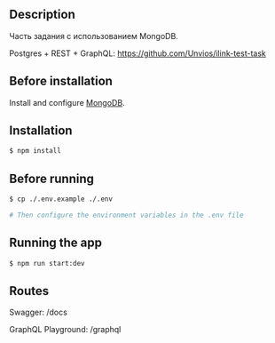## Description

Часть задания с использованием MongoDB.

Postgres + REST + GraphQL: https://github.com/Unvios/ilink-test-task

## Before installation

Install and configure [MongoDB](https://docs.mongodb.com/manual/tutorial/install-mongodb-on-ubuntu/).

## Installation

```bash
$ npm install
```

## Before running

```bash
$ cp ./.env.example ./.env

# Then configure the environment variables in the .env file
```

## Running the app

```bash
$ npm run start:dev
```

## Routes
Swagger: /docs

GraphQL Playground: /graphql
